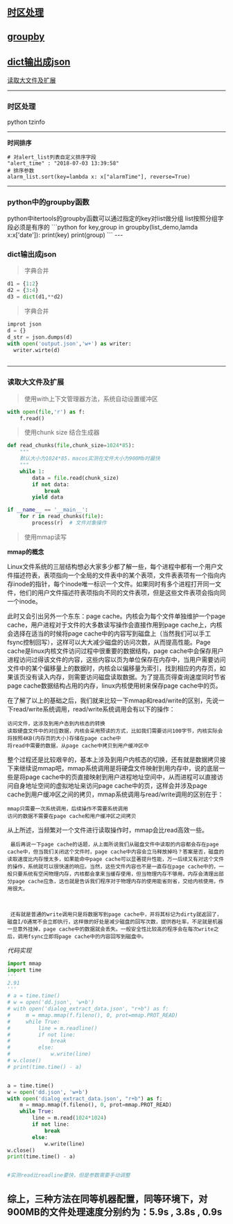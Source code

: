 <a href='#shiqu'>时区处理</a>
---
<a href='#groupby'>groupby</a>
---
<a href='#dict_to_json'>dict输出成json</a>
---
<a href='#readfile'>读取大文件及扩展</a>

---
### 时区处理
<p id='shiqu'></p>
python tzinfo

---

**时间排序**
```
# 对alert_list列表自定义排序字段
"alert_time" : "2018-07-03 13:39:58"
# 排序参数
alarm_list.sort(key=lambda x: x["alarmTime"], reverse=True)
```

---

### python中的groupby函数
<p id='groupby'></p>
python中itertools的groupby函数可以通过指定的key对list做分组
list按照分组字段必须是有序的
```python
for key,group in groupby(list_demo,lamda x:x['date']):
  print(key)
  print(group)
```
---

### dict输出成json
<p id='dict_to_json'></p>

> 字典合并

```python
d1 = {1:2}
d2 = {3:4}
d3 = dict(d1,**d2)


```
> 字典合并

```python
improt json
d = {}
d_str = json.dumps(d)
with open('output.json','w+') as writer:
  writer.wirte(d)
 
```
---

### 读取大文件及扩展
<p id='readfile'></p>

> 使用with上下文管理器方法，系统自动设置缓冲区

```python
with open(file,'r') as f:
    f.read()
```

> 使用chunk size 结合生成器

```python
def read_chunks(file,chunk_size=1024*85):
    """
    默认大小为1024*85，macos实测在文件大小为900Mb时最快
    """
    while 1:
        data = file.read(chunk_size)
        if not data:
            break
        yield data

if __name__ == '__main__':
    for r in read_chunks(file):
        process(r)  # 文件对象操作
```

> 使用mmap读写

**mmap的概念**

Linux文件系统的三层结构想必大家多少都了解一些，每个进程中都有一个用户文件描述符表，表项指向一个全局的文件表中的某个表项，文件表表项有一个指向内存inode的指针，每个inode唯一标识一个文件。如果同时有多个进程打开同一文件，他们的用户文件描述符表项指向不同的文件表项，但是这些文件表项会指向同一个inode。

此时又会引出另外一个东东：page cache。内核会为每个文件单独维护一个page cache，用户进程对于文件的大多数读写操作会直接作用到page cache上，内核会选择在适当的时候将page cache中的内容写到磁盘上（当然我们可以手工fsync控制回写），这样可以大大减少磁盘的访问次数，从而提高性能。Page cache是linux内核文件访问过程中很重要的数据结构，page cache中会保存用户进程访问过得该文件的内容，这些内容以页为单位保存在内存中，当用户需要访问文件中的某个偏移量上的数据时，内核会以偏移量为索引，找到相应的内存页，如果该页没有读入内存，则需要访问磁盘读取数据。为了提高页得查询速度同时节省page cache数据结构占用的内存，linux内核使用树来保存page cache中的页。

在了解了以上的基础之后，我们就来比较一下mmap和read/write的区别，先说一下read/write系统调用，read/write系统调用会有以下的操作：

```
访问文件，这涉及到用户态到内核态的转换
读取硬盘文件中的对应数据，内核会采用预读的方式，比如我们需要访问100字节，内核实际会将按照4KB(内存页的大小)存储在page cache中
将read中需要的数据，从page cache中拷贝到用户缓冲区中

```
整个过程还是比较艰辛的，基本上涉及到用户内核态的切换，还有就是数据拷贝接下来继续说mmap吧，mmap系统调用是将硬盘文件映射到用内存中，说的底层一些是将page cache中的页直接映射到用户进程地址空间中，从而进程可以直接访问自身地址空间的虚拟地址来访问page cache中的页，这样会并涉及page cache到用户缓冲区之间的拷贝，mmap系统调用与read/write调用的区别在于：

```
mmap只需要一次系统调用，后续操作不需要系统调用
访问的数据不需要在page cache和用户缓冲区之间拷贝
```

从上所述，当频繁对一个文件进行读取操作时，mmap会比read高效一些。

 

     最后再说一下page cache的话题，从上面所说我们从磁盘文件中读取的内容都会存在page cache中，但当我们关闭这个文件时，page cache中内容会立马释放掉吗？答案是否，磁盘的读取速度比内存慢太多，如果能命中page cache可以显著提升性能，万一后续又有对这个文件的操作，系统就可以很快速的响应。当然，这些文件内容也不是一直存在page cache中的，一般只要系统有空闲物理内存，内核都会拿来当缓存使用，但当物理内存不够用，内存会清理出部分page cache应急，这也就是告诉我们程序对于物理内存的使用能省则省，交给内核使用，作用很大。

 

     还有就是普通的write调用只是将数据写到page cache中，并将其标记为dirty就返回了，磁盘I/O通常不会立即执行，这样做的好处是减少磁盘的回写次数，提供吞吐率，不足就是机器一旦意外挂掉，page cache中的数据就会丢失。一般安全性比较高的程序会在每次write之后，调用fsync立即将page cache中的内容回写到磁盘中。

*代码实现*
```python
import mmap
import time
'''
2.91
'''
# a = time.time()
# w = open('dd.json', 'w+b')
# with open('dialog_extract_data.json', "r+b") as f:
#     m = mmap.mmap(f.fileno(), 0, prot=mmap.PROT_READ)
#     while True:
#         line = m.readline()
#         if not line:
#             break
#         else:
#             w.write(line)
# w.close()
# print(time.time() - a)


a = time.time()
w = open('dd.json', 'w+b')
with open('dialog_extract_data.json', "r+b") as f:
    m = mmap.mmap(f.fileno(), 0, prot=mmap.PROT_READ)
    while True:
        line = m.read(1024*1024)
        if not line:
            break
        else:
            w.write(line)
w.close()
print(time.time() - a)


#实测read比readline要快，但是参数需要手动调整

```

综上，三种方法在同等机器配置，同等环境下，对900MB的文件处理速度分别约为：5.9s  ,  3.8s   , 0.9s
---
